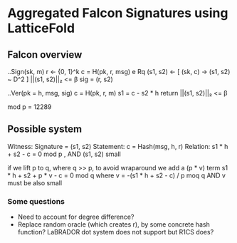 # Aggregated Falcon Signatures using LatticeFold

## Falcon overview
..Sign(sk, m)
r <- {0, 1}^k
c = H(pk, r, msg) e Rq
(s1, s2) <- [ (sk, c) -> (s1, s2) ~ D^2 ]
||(s1, s2)||₂ <= β
sig = (r, s2)

..Ver(pk = h, msg, sig)
c = H(pk, r, m)
s1 = c - s2 * h
return ||(s1, s2)||₂ <= β

mod p = 12289

## Possible system

Witness: Signature = (s1, s2)
Statement: c = Hash(msg, h, r)
Relation: s1 * h + s2 - c = 0  mod p ,
    AND (s1, s2) small

if we lift p to q, where q >> p, to avoid wraparound we add a (p * v) term
    s1 * h + s2 + p * v - c = 0  mod q
where v = -(s1 * h + s2 - c) / p  moq q
    AND v must be also small

### Some questions
- Need to account for degree difference?
- Replace random oracle (which creates r), by some concrete hash function?
  LaBRADOR dot system does not support but R1CS does?
